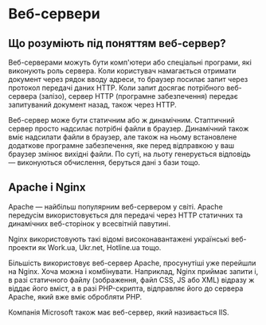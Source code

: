 # Веб-сервери

## Що розуміють під поняттям веб-сервер?

Веб-серверами можуть бути комп'ютери або спеціальні програми, які виконують роль сервера.
Коли користувач намагається отримати документ через рядок вводу адреси, то браузер посилає запит через протокол передачі даних HTTP. Коли запит досягає потрібного веб-сервера (залізо), сервер HTTP (програмне забезпечення) передає запитуваний документ назад, також через HTTP.

Веб-сервер може бути статичним або ж динамічним. Стаптичний сервер просто надсилає потрібні файли в браузер. Динамічний також вміє надсилати файли в браузер, але також на ньому встановлене додаткове програмне забезпечення, яке перед відправкою у ваш браузер змінює вихідні файли. По суті, на льоту генерується відповідь — виконуються обчислення, беруться дані з бази тощо.

## Apache і Nginx

Apache — найбільш популярним веб-сервером у світі. Apache передусім використовується для передачі через HTTP статичних та динамічних веб-сторінок у всесвітній павутині.

Nginx використовують такі відомі високонавантажені українські веб-проекти як Work.ua, Ukr.net, Hotline.ua тощо.

Більшість використовує веб-сервер Apache, просунутіші уже перейшли на Nginx. Хоча можна і комбінувати. Наприклад, Nginx приймає запити і, в разі статичного файлу (зображення, файл CSS, JS або XML) відразу ж віддає його вміст, а в разі PHP-скрипта, відправляє його до сервера Apache, який вже вміє обробляти PHP.

Компанія Microsoft також має веб-сервер, який називається IIS.